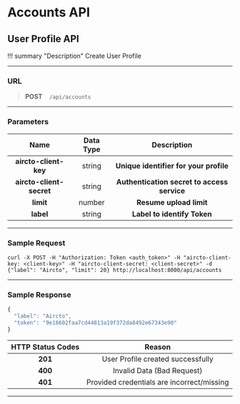 # Accounts API

## User Profile API

!!! summary "Description"
    Create User Profile

-----

### URL
> **POST** &nbsp;&nbsp; `/api/accounts`

-----

### Parameters

Name | Data Type | Description
:----------: | :-------------: | :-------------:
**aircto-client-key** | string | **Unique identifier for your profile**
**aircto-client-secret** | string | **Authentication secret to access service**
**limit** | number | **Resume upload limit**
**label** | string | **Label to identify Token**

------

### Sample Request
```
curl -X POST -H "Authorization: Token <auth_token>" -H "aircto-client-key: <client-key>" -H "aircto-client-secret: <client-secret>" -d {"label": "Aircto", "limit": 20} http://localhost:8000/api/accounts
```
-----

### Sample Response

``` javascript
{
  "label": "Aircto",
  "token": "9e16602faa7cd44813a19f372da8492e67343e90"
}
```

HTTP Status Codes | Reason
:----------: | :-------------:
**201** | User Profile created successfully
**400** | Invalid Data (Bad Request)
**401** | Provided credentials are incorrect/missing

-----
